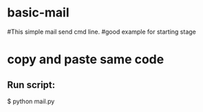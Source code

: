 # basic-mail

#This simple mail send cmd line.
#good example for starting stage 
# copy and paste same code 

Run script:
-----------
$ python mail.py 
